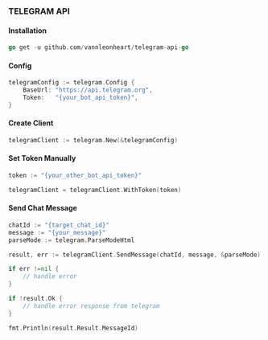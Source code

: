 ### TELEGRAM API

#### Installation
```go
go get -u github.com/vannleonheart/telegram-api-go
```

#### Config
```go
telegramConfig := telegram.Config {
    BaseUrl: "https://api.telegram.org",
    Token:   "{your_bot_api_token}",
}
```
#### Create Client
```go
telegramClient := telegram.New(&telegramConfig)
```
#### Set Token Manually
```go
token := "{your_other_bot_api_token}"

telegramClient = telegramClient.WithToken(token)
```
#### Send Chat Message
```go
chatId := "{target_chat_id}"
message := "{your_message}"
parseMode := telegram.ParseModeHtml

result, err := telegramClient.SendMessage(chatId, message, &parseMode)

if err !=nil {
	// handle error
}

if !result.Ok {
	// handle error response from telegram
}

fmt.Println(result.Result.MessageId)
```